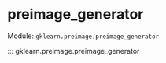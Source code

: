 # preimage_generator

Module: `gklearn.preimage.preimage_generator`

::: gklearn.preimage.preimage_generator
